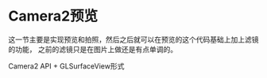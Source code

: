 # Camera2预览

这一节主要是实现预览和拍照，然后之后就可以在预览的这个代码基础上加上滤镜的功能，
之前的滤镜只是在图片上做还是有点单调的。

Camera2 API + GLSurfaceView形式
